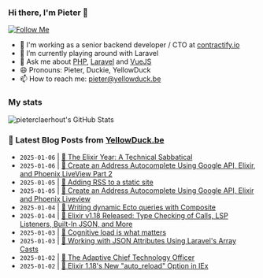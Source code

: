 ### Hi there, I'm Pieter 👋  
[![Follow Me](https://img.shields.io/github/followers/pieterclaerhout?label=Follow&style=social)](https://github.com/pieterclaerhout)

- 🏢 I'm working as a senior backend developer / CTO at [contractify.io](https://contractify.io)
- 🌱 I’m currently playing around with Laravel
- 💬 Ask me about [PHP](https://php.net), [Laravel](http://laravel.com) and [VueJS](https://vuejs.org)
- 😄 Pronouns: Pieter, Duckie, YellowDuck
- 📫 How to reach me: pieter@yellowduck.be

### My stats

![pieterclaerhout's GitHub Stats](https://github-readme-stats.vercel.app/api?username=pieterclaerhout&show_icons=true&count_private=true&line_height=40)

### 📩 Latest Blog Posts from [YellowDuck.be](https://www.yellowduck.be/)
<!-- BLOG-POST-LIST:START -->
- `2025-01-06` | [🔗 The Elixir Year: A Technical Sabbatical](https://www.yellowduck.be/posts/the-elixir-year-a-technical-sabbatical)  
- `2025-01-06` | [🔗 Create an Address Autocomplete Using Google API, Elixir, and Phoenix LiveView Part 2](https://www.yellowduck.be/posts/create-an-address-autocomplete-using-google-api-elixir-and-phoenix-liveview-part-2)  
- `2025-01-05` | [🔗 Adding RSS to a static site](https://www.yellowduck.be/posts/adding-rss-to-a-static-site)  
- `2025-01-05` | [🔗 Create an Address Autocomplete Using Google API, Elixir and Phoenix Liveview](https://www.yellowduck.be/posts/create-an-address-autocomplete-using-google-api-elixir-and-phoenix-liveview)  
- `2025-01-04` | [🔗 Writing dynamic Ecto queries with Composite](https://www.yellowduck.be/posts/writing-dynamic-ecto-queries-with-composite)  
- `2025-01-04` | [🔗 Elixir v1.18 Released: Type Checking of Calls, LSP Listeners, Built-In JSON, and More](https://www.yellowduck.be/posts/elixir-v1-18-released-type-checking-of-calls-lsp-listeners-built-in-json-and-more)  
- `2025-01-03` | [🔗 Cognitive load is what matters](https://www.yellowduck.be/posts/cognitive-load-is-what-matters)  
- `2025-01-03` | [🔗 Working with JSON Attributes Using Laravel&#39;s Array Casts](https://www.yellowduck.be/posts/working-with-json-attributes-using-laravels-array-casts)  
- `2025-01-02` | [🔗 The Adaptive Chief Technology Officer](https://www.yellowduck.be/posts/the-adaptive-chief-technology-officer)  
- `2025-01-02` | [🔗 Elixir 1.18&#39;s New &quot;auto_reload&quot; Option in IEx](https://www.yellowduck.be/posts/elixir-1-18s-new-auto-reload-option-in-iex)  

<!-- BLOG-POST-LIST:END -->
